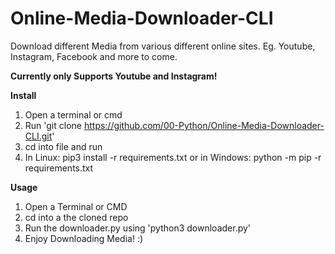 # Online-Media-Downloader-CLI
Download different Media from various different online sites. Eg. Youtube, Instagram, Facebook and more to come.

**Currently only Supports Youtube and Instagram!**

**Install**
1. Open a terminal or cmd
2. Run 'git clone https://github.com/00-Python/Online-Media-Downloader-CLI.git'
3. cd into file and run
4. In Linux: pip3 install -r requirements.txt or in Windows: python -m pip -r requirements.txt

**Usage**
1. Open a Terminal or CMD
2. cd into a the cloned repo
3. Run the downloader.py using 'python3 downloader.py'
4. Enjoy Downloading Media! :)
